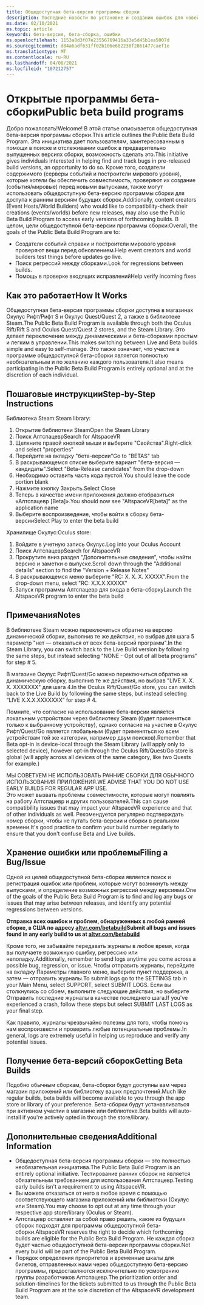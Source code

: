 ```yaml
---
title: Общедоступная бета-версия программы сборки
description: Последние новости по установке и созданию ошибок для новейшей программы бета-сборки Алтспацевр.
ms.date: 02/10/2021
ms.topic: article
keywords: бета-версия, бета-сборка, ошибки
ms.openlocfilehash: 1153a8d3f07e23556769416a33e5d45b1ea5007d
ms.sourcegitcommit: d84a6adf631ff02b106e682238f2861477caef1e
ms.translationtype: MT
ms.contentlocale: ru-RU
ms.lasthandoff: 04/08/2021
ms.locfileid: "107212757"
---
```

# <a name="public-beta-build-programs"></a><span data-ttu-id="4dc1a-104">Открытые программы бета-сборки</span><span class="sxs-lookup"><span data-stu-id="4dc1a-104">Public beta build programs</span></span>

<span data-ttu-id="4dc1a-105">Добро пожаловать!</span><span class="sxs-lookup"><span data-stu-id="4dc1a-105">Welcome!</span></span> <span data-ttu-id="4dc1a-106">В этой статье описывается общедоступная бета-версия программы сборки.</span><span class="sxs-lookup"><span data-stu-id="4dc1a-106">This article outlines the Public Beta Build Program.</span></span> <span data-ttu-id="4dc1a-107">Эта инициатива дает пользователям, заинтересованным в помощи в поиске и отслеживании ошибок в предварительно выпущенных версиях сборки, возможность сделать это.</span><span class="sxs-lookup"><span data-stu-id="4dc1a-107">This initiative gives individuals interested in helping find and track bugs in pre-released build versions, an opportunity to do so.</span></span> <span data-ttu-id="4dc1a-108">Кроме того, создатели содержимого (серверы событий и построители мирового уровня), которые хотели бы обеспечить совместимость, проверяют их создание (события/мировые) перед новыми выпусками, также могут использовать общедоступную бета-версию программы сборки для доступа к ранним версиям будущих сборок.</span><span class="sxs-lookup"><span data-stu-id="4dc1a-108">Additionally, content creators (Event Hosts/World Builders) who would like to compatibility-check their creations (events/worlds) before new releases, may also use the Public Beta Build Program to access early versions of forthcoming builds.</span></span> <span data-ttu-id="4dc1a-109">В целом, цели общедоступной бета-версии программы сборки:</span><span class="sxs-lookup"><span data-stu-id="4dc1a-109">Overall, the goals of the Public Beta Build Program are to:</span></span> 

* <span data-ttu-id="4dc1a-110">Создатели событий справки и построители мирового уровня проверяют вещи перед обновлением.</span><span class="sxs-lookup"><span data-stu-id="4dc1a-110">Help event creators and world builders test things before updates go live.</span></span>  
* <span data-ttu-id="4dc1a-111">Поиск регрессий между сборками.</span><span class="sxs-lookup"><span data-stu-id="4dc1a-111">Look for regressions between builds.</span></span> 
* <span data-ttu-id="4dc1a-112">Помощь в проверке входящих исправлений</span><span class="sxs-lookup"><span data-stu-id="4dc1a-112">Help verify incoming fixes</span></span> 
 
## <a name="how-it-works"></a><span data-ttu-id="4dc1a-113">Как это работает</span><span class="sxs-lookup"><span data-stu-id="4dc1a-113">How It Works</span></span>

<span data-ttu-id="4dc1a-114">Общедоступная бета-версия программы сборки доступна в магазинах Окулус Рифт/Рифт S и Окулус Quest/Quest 2, а также в библиотеке Steam.</span><span class="sxs-lookup"><span data-stu-id="4dc1a-114">The Public Beta Build Program is available through both the Oculus Rift/Rift S and Oculus Quest/Quest 2 stores, and the Steam Library.</span></span> <span data-ttu-id="4dc1a-115">Это делает переключение между динамическими и бета-сборками простым и легким в управлении.</span><span class="sxs-lookup"><span data-stu-id="4dc1a-115">This makes switching between Live and Beta builds simple and easy to self-manage.</span></span> <span data-ttu-id="4dc1a-116">Это также означает, что участие в программе общедоступной бета-сборки является полностью необязательным и по желанию каждого пользователя.</span><span class="sxs-lookup"><span data-stu-id="4dc1a-116">It also means participating in the Public Beta Build Program is entirely optional and at the discretion of each individual.</span></span> 

## <a name="step-by-step-instructions"></a><span data-ttu-id="4dc1a-117">Пошаговые инструкции</span><span class="sxs-lookup"><span data-stu-id="4dc1a-117">Step-by-Step Instructions</span></span>  

<span data-ttu-id="4dc1a-118">Библиотека Steam:</span><span class="sxs-lookup"><span data-stu-id="4dc1a-118">Steam library:</span></span>

1. <span data-ttu-id="4dc1a-119">Открытие библиотеки Steam</span><span class="sxs-lookup"><span data-stu-id="4dc1a-119">Open the Steam Library</span></span>
2. <span data-ttu-id="4dc1a-120">Поиск Алтспацевр</span><span class="sxs-lookup"><span data-stu-id="4dc1a-120">Search for AltspaceVR</span></span>
3. <span data-ttu-id="4dc1a-121">Щелкните правой кнопкой мыши и выберите "Свойства".</span><span class="sxs-lookup"><span data-stu-id="4dc1a-121">Right-click and select "properties"</span></span>
4. <span data-ttu-id="4dc1a-122">Перейдите на вкладку "бета-версии"</span><span class="sxs-lookup"><span data-stu-id="4dc1a-122">Go to "BETAS" tab</span></span>
5. <span data-ttu-id="4dc1a-123">В раскрывающемся списке выберите вариант "бета-версия — кандидаты".</span><span class="sxs-lookup"><span data-stu-id="4dc1a-123">Select "Beta-Release candidates" from the drop-down</span></span>
6. <span data-ttu-id="4dc1a-124">Необходимо оставить часть кода пустой.</span><span class="sxs-lookup"><span data-stu-id="4dc1a-124">You should leave the code portion blank</span></span>
7. <span data-ttu-id="4dc1a-125">Нажмите кнопку Закрыть.</span><span class="sxs-lookup"><span data-stu-id="4dc1a-125">Select Close</span></span>
8. <span data-ttu-id="4dc1a-126">Теперь в качестве имени приложения должно отобразиться «Алтспацевр [Beta]».</span><span class="sxs-lookup"><span data-stu-id="4dc1a-126">You should now see "AltspaceVR[beta]" as the application name</span></span>
9. <span data-ttu-id="4dc1a-127">Выберите воспроизведение, чтобы войти в сборку бета-версии</span><span class="sxs-lookup"><span data-stu-id="4dc1a-127">Select Play to enter the beta build</span></span>

<span data-ttu-id="4dc1a-128">Хранилище Окулус:</span><span class="sxs-lookup"><span data-stu-id="4dc1a-128">Oculus store:</span></span>

1. <span data-ttu-id="4dc1a-129">Войдите в учетную запись Окулус.</span><span class="sxs-lookup"><span data-stu-id="4dc1a-129">Log into your Oculus Account</span></span>
2. <span data-ttu-id="4dc1a-130">Поиск Алтспацевр</span><span class="sxs-lookup"><span data-stu-id="4dc1a-130">Search for AltspaceVR</span></span>
3. <span data-ttu-id="4dc1a-131">Прокрутите вниз раздел "Дополнительные сведения", чтобы найти версию и заметки о выпуске.</span><span class="sxs-lookup"><span data-stu-id="4dc1a-131">Scroll down through the "Additional details" section to find the "Version + Release Notes"</span></span>
4. <span data-ttu-id="4dc1a-132">В раскрывающемся меню выберите "RC: X. X. X. XXXXX".</span><span class="sxs-lookup"><span data-stu-id="4dc1a-132">From the drop-down menu, select "RC: X.X.X.XXXXX"</span></span>
5. <span data-ttu-id="4dc1a-133">Запуск программы Алтспацевр для входа в бета-сборку</span><span class="sxs-lookup"><span data-stu-id="4dc1a-133">Launch the AltspaceVR program to enter the beta build</span></span>

## <a name="notes"></a><span data-ttu-id="4dc1a-134">Примечания</span><span class="sxs-lookup"><span data-stu-id="4dc1a-134">Notes</span></span>

<span data-ttu-id="4dc1a-135">В библиотеке Steam можно переключиться обратно на версию динамической сборки, выполнив те же действия, но выбрав для шага 5 параметр "нет — отказаться от всех бета-версий программ".</span><span class="sxs-lookup"><span data-stu-id="4dc1a-135">In the Steam Library, you can switch back to the Live Build version by following the same steps, but instead selecting "NONE - Opt out of all beta programs" for step # 5.</span></span> 

<span data-ttu-id="4dc1a-136">В магазине Окулус Рифт/Quest/Go можно переключиться обратно на динамическую сборку, выполнив те же действия, но выбрав "LIVE X. X. X. XXXXXXX" для шага 4.</span><span class="sxs-lookup"><span data-stu-id="4dc1a-136">In the Oculus Rift/Quest/Go store, you can switch back to the Live Build by following the same steps, but instead selecting “LIVE X.X.X.XXXXXXX” for step # 4.</span></span> 

<span data-ttu-id="4dc1a-137">Помните, что согласие на использование бета-версии является локальным устройством через библиотеку Steam (будет применяться только к выбранному устройству), однако согласие на участие в Окулус Рифт/Quest/Go является глобальным (будет применяться ко всем устройствам той же категории, например двум поисков).</span><span class="sxs-lookup"><span data-stu-id="4dc1a-137">Remember that Beta opt-in is device-local through the Steam Library (will apply only to selected device), however opt-in through the Oculus Rift/Quest/Go store is global (will apply across all devices of the same category, like two Quests for example.)</span></span> 

<span data-ttu-id="4dc1a-138">МЫ СОВЕТУЕМ НЕ ИСПОЛЬЗОВАТЬ РАННИЕ СБОРКИ ДЛЯ ОБЫЧНОГО ИСПОЛЬЗОВАНИЯ ПРИЛОЖЕНИЯ.</span><span class="sxs-lookup"><span data-stu-id="4dc1a-138">WE ADVISE THAT YOU DO NOT USE EARLY BUILDS FOR REGULAR APP USE.</span></span>  
<span data-ttu-id="4dc1a-139">Это может вызвать проблемы совместимости, которые могут повлиять на работу Алтспацевр и других пользователей.</span><span class="sxs-lookup"><span data-stu-id="4dc1a-139">This can cause compatibility issues that may impact your AltspaceVR experience and that of other individuals as well.</span></span> <span data-ttu-id="4dc1a-140">Рекомендуется регулярно подтверждать номер сборки, чтобы не путать бета-версии и сборки в реальном времени.</span><span class="sxs-lookup"><span data-stu-id="4dc1a-140">It's good practice to confirm your build number regularly to ensure that you don't confuse Beta and Live builds.</span></span> 

## <a name="filing-a-bugissue"></a><span data-ttu-id="4dc1a-141">Хранение ошибки или проблемы</span><span class="sxs-lookup"><span data-stu-id="4dc1a-141">Filing a Bug/Issue</span></span>

<span data-ttu-id="4dc1a-142">Одной из целей общедоступной бета-сборки является поиск и регистрация ошибок или проблем, которые могут возникнуть между выпусками, и определение возможных регрессий между версиями.</span><span class="sxs-lookup"><span data-stu-id="4dc1a-142">One of the goals of the Public Beta Build Program is to find and log any bugs or issues that may arise between releases, and identify any potential regressions between versions.</span></span>  

<span data-ttu-id="4dc1a-143">**Отправка всех ошибок и проблем, обнаруженных в любой ранней сборке, в США по адресу [altvr.com/betabuild](https://help.altvr.com/hc/requests/new?ticket_form_id=360004678833)**</span><span class="sxs-lookup"><span data-stu-id="4dc1a-143">**Submit all bugs and issues found in any early build to us at [altvr.com/betabuild](https://help.altvr.com/hc/requests/new?ticket_form_id=360004678833)**</span></span>

<span data-ttu-id="4dc1a-144">Кроме того, не забывайте передавать журналы в любое время, когда вы получаете возможную ошибку, регрессию или неполадку.</span><span class="sxs-lookup"><span data-stu-id="4dc1a-144">Additionally, remember to send logs anytime you come across a possible bug, regression, or issue.</span></span> <span data-ttu-id="4dc1a-145">Чтобы отправить журналы, перейдите на вкладку Параметры главного меню, выберите пункт поддержка, а затем — отправить журналы.</span><span class="sxs-lookup"><span data-stu-id="4dc1a-145">To submit logs go to the SETTINGS tab in your Main Menu, select SUPPORT, select SUBMIT LOGS.</span></span> <span data-ttu-id="4dc1a-146">Если вы столкнулись со сбоем, выполните следующие действия, но выберите Отправить последние журналы в качестве последнего шага.</span><span class="sxs-lookup"><span data-stu-id="4dc1a-146">If you've experienced a crash, follow these steps but select SUBMIT LAST LOGS as your final step.</span></span> 

<span data-ttu-id="4dc1a-147">Как правило, журналы чрезвычайно полезны для того, чтобы помочь нам воспроизвести и проверить любые потенциальные проблемы.</span><span class="sxs-lookup"><span data-stu-id="4dc1a-147">In general, logs are extremely useful in helping us reproduce and verify any potential issues.</span></span> 

## <a name="getting-beta-builds"></a><span data-ttu-id="4dc1a-148">Получение бета-версий сборок</span><span class="sxs-lookup"><span data-stu-id="4dc1a-148">Getting Beta Builds</span></span>

<span data-ttu-id="4dc1a-149">Подобно обычным сборкам, бета-сборки будут доступны вам через магазин приложений или библиотеку ваших предпочтений.</span><span class="sxs-lookup"><span data-stu-id="4dc1a-149">Much like regular builds, beta builds will become available to you through the app store or library of your preference.</span></span> <span data-ttu-id="4dc1a-150">Бета-сборки будут устанавливаться при активном участии в магазине или библиотеке.</span><span class="sxs-lookup"><span data-stu-id="4dc1a-150">Beta builds will auto-install if you're actively opted in through the store/library.</span></span> 

## <a name="additional-information"></a><span data-ttu-id="4dc1a-151">Дополнительные сведения</span><span class="sxs-lookup"><span data-stu-id="4dc1a-151">Additional Information</span></span>

* <span data-ttu-id="4dc1a-152">Общедоступная бета-версия программы сборки — это полностью необязательная инициатива.</span><span class="sxs-lookup"><span data-stu-id="4dc1a-152">The Public Beta Build Program is an entirely optional initiative.</span></span> <span data-ttu-id="4dc1a-153">Тестирование ранних сборок не является обязательным требованием для использования Алтспацевр.</span><span class="sxs-lookup"><span data-stu-id="4dc1a-153">Testing early builds isn't a requirement to using AltspaceVR.</span></span> 
* <span data-ttu-id="4dc1a-154">Вы можете отказаться от него в любое время с помощью соответствующего магазина приложений или библиотеки (Окулус или Steam).</span><span class="sxs-lookup"><span data-stu-id="4dc1a-154">You may choose to opt out at any time through your respective app store/library (Oculus or Steam).</span></span>  
* <span data-ttu-id="4dc1a-155">Алтспацевр оставляет за собой право решить, какие из будущих сборок подходят для программы общедоступной бета-сборки.</span><span class="sxs-lookup"><span data-stu-id="4dc1a-155">AltspaceVR reserves the right to decide which forthcoming builds are eligible for the Public Beta Build Program.</span></span> <span data-ttu-id="4dc1a-156">Не каждая сборка будет частью общедоступной бета-версии программы сборки.</span><span class="sxs-lookup"><span data-stu-id="4dc1a-156">Not every build will be part of the Public Beta Build Program.</span></span> 
* <span data-ttu-id="4dc1a-157">Порядок определения приоритетов и временные шкалы для билетов, отправленных нами через общедоступную бета-версию программы, предоставляются исключительно по усмотрению группы разработчиков Алтспацевр.</span><span class="sxs-lookup"><span data-stu-id="4dc1a-157">The prioritization order and solution-timelines for the tickets submitted to us through the Public Beta Build Program are at the sole discretion of the AltspaceVR development team.</span></span> 